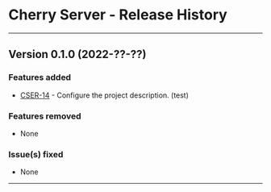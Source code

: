 # Cherry Server - Release History

<hr>

## Version 0.1.0 (2022-??-??)

### Features added

- [CSER-14](https://ressec.atlassian.net/browse/CSER-14) - Configure the project description. (test)

### Features removed

- None

### Issue(s) fixed

- None

<hr>

